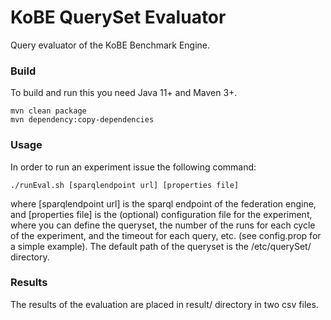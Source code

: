# KoBE QuerySet Evaluator

Query evaluator of the KoBE Benchmark Engine.

### Build
To build and run this you need Java 11+ and Maven 3+.

```
mvn clean package
mvn dependency:copy-dependencies
```

### Usage

In order to run an experiment issue the following command:

```
./runEval.sh [sparqlendpoint url] [properties file]
```

where [sparqlendpoint url] is the sparql endpoint of the federation engine, and [properties file] is the (optional)
configuration file for the experiment, where you can define the queryset, the number of the runs for each cycle of the
experiment, and the timeout for each query, etc. (see config.prop for a simple example). The default path of the
queryset is the /etc/querySet/ directory.

### Results

The results of the evaluation are placed in result/ directory in two csv files.

